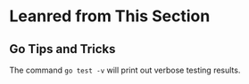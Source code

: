 # Leanred from This Section


## Go Tips and Tricks
The command `go test -v` will print out verbose testing results.